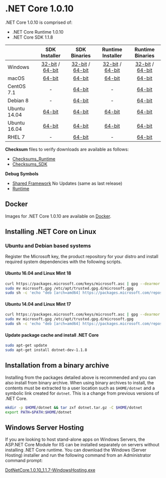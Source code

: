 # .NET Core 1.0.10

.NET Core 1.0.10 is comprised of:

* .NET Core Runtime 1.0.10
* .NET Core SDK 1.1.8

|         | SDK Installer                                         | SDK Binaries                                                         | Runtime Installer                                                  | Runtime Binaries                                                   |
| ------- | :---------------------------------------------------: | :-------------------------------------------------------------------:| :----------------------------------------------------------------: | :----------------------------------------------------------------: |
| Windows                 | [32-bit](https://download.microsoft.com/download/6/5/F/65F1653E-F835-4DE3-BB36-F324D3925F32/dotnet-dev-win-x86.1.1.8.exe) / [64-bit](https://download.microsoft.com/download/6/5/F/65F1653E-F835-4DE3-BB36-F324D3925F32/dotnet-dev-win-x64.1.1.8.exe)  | [32-bit](https://download.microsoft.com/download/6/5/F/65F1653E-F835-4DE3-BB36-F324D3925F32/dotnet-dev-win-x86.1.1.8.zip) / [64-bit](https://download.microsoft.com/download/6/5/F/65F1653E-F835-4DE3-BB36-F324D3925F32/dotnet-dev-win-x64.1.1.8.zip) | [32-bit](https://download.microsoft.com/download/2/E/1/2E1D70C2-F74D-4024-B14D-3F30330450A8/dotnet-win-x86.1.0.10.exe) / [64-bit](https://download.microsoft.com/download/2/E/1/2E1D70C2-F74D-4024-B14D-3F30330450A8/dotnet-win-x64.1.0.10.exe) | [32-bit](https://download.microsoft.com/download/2/E/1/2E1D70C2-F74D-4024-B14D-3F30330450A8/dotnet-win-x86.1.0.10.zip) / [64-bit](https://download.microsoft.com/download/2/E/1/2E1D70C2-F74D-4024-B14D-3F30330450A8/dotnet-win-x64.1.0.10.zip) |
| macOS                   | [64-bit](https://download.microsoft.com/download/6/5/F/65F1653E-F835-4DE3-BB36-F324D3925F32/dotnet-dev-osx-x64.1.1.8.pkg)  | [64-bit](https://download.microsoft.com/download/6/5/F/65F1653E-F835-4DE3-BB36-F324D3925F32/dotnet-dev-osx-x64.1.1.8.tar.gz)                          | [64-bit](https://download.microsoft.com/download/2/E/1/2E1D70C2-F74D-4024-B14D-3F30330450A8/dotnet-osx-x64.1.0.10.pkg) | [64-bit](https://download.microsoft.com/download/2/E/1/2E1D70C2-F74D-4024-B14D-3F30330450A8/dotnet-osx-x64.1.0.10.tar.gz) |
| CentOS 7.1              | -                                                         | [64-bit](https://download.microsoft.com/download/6/5/F/65F1653E-F835-4DE3-BB36-F324D3925F32/dotnet-dev-centos-x64.1.1.8.tar.gz)                          | - | [64-bit](https://download.microsoft.com/download/2/E/1/2E1D70C2-F74D-4024-B14D-3F30330450A8/dotnet-centos-x64.1.0.10.tar.gz) |
| Debian 8                | -                                                         | [64-bit](https://download.microsoft.com/download/6/5/F/65F1653E-F835-4DE3-BB36-F324D3925F32/dotnet-dev-debian-x64.1.1.8.tar.gz)                          | - | [64-bit](https://download.microsoft.com/download/2/E/1/2E1D70C2-F74D-4024-B14D-3F30330450A8/dotnet-debian-x64.1.0.10.tar.gz) |
| Ubuntu 14.04            |[64-bit](https://download.microsoft.com/download/6/5/F/65F1653E-F835-4DE3-BB36-F324D3925F32/dotnet-sdk-ubuntu-x64.1.1.8.deb)   | [64-bit](https://download.microsoft.com/download/6/5/F/65F1653E-F835-4DE3-BB36-F324D3925F32/dotnet-dev-ubuntu-x64.1.1.8.tar.gz)                          |[64-bit](https://download.microsoft.com/download/2/E/1/2E1D70C2-F74D-4024-B14D-3F30330450A8/dotnet-sharedframework-ubuntu-x64.1.0.10.deb) | [64-bit](https://download.microsoft.com/download/2/E/1/2E1D70C2-F74D-4024-B14D-3F30330450A8/dotnet-ubuntu-x64.1.0.10.tar.gz) |
| Ubuntu 16.04            |[64-bit](https://download.microsoft.com/download/6/5/F/65F1653E-F835-4DE3-BB36-F324D3925F32/dotnet-sdk-ubuntu.16.04-x64.1.1.8.deb)   | [64-bit](https://download.microsoft.com/download/6/5/F/65F1653E-F835-4DE3-BB36-F324D3925F32/dotnet-dev-ubuntu.16.04-x64.1.1.8.tar.gz)                          |[64-bit](https://download.microsoft.com/download/2/E/1/2E1D70C2-F74D-4024-B14D-3F30330450A8/dotnet-sharedframework-ubuntu.16.04-x64.1.0.10.deb) | [64-bit](https://download.microsoft.com/download/2/E/1/2E1D70C2-F74D-4024-B14D-3F30330450A8/dotnet-ubuntu.16.04-x64.1.0.10.tar.gz) |
| RHEL 7                  | -                                                         | [64-bit](https://download.microsoft.com/download/6/5/F/65F1653E-F835-4DE3-BB36-F324D3925F32/dotnet-dev-rhel-x64.1.1.8.tar.gz)                          | - | [64-bit](https://download.microsoft.com/download/2/E/1/2E1D70C2-F74D-4024-B14D-3F30330450A8/dotnet-rhel-x64.1.0.10.tar.gz) |

**Checksum** files to verify downloads are available as follows:
* [Checksums_Runtime](https://dotnetcli.blob.core.windows.net/dotnet/checksums/1.0.10-runtime-sha.txt)
* [Checksums_SDK](https://dotnetcli.blob.core.windows.net/dotnet/checksums/1.1.8-sdk-sha.txt)

**Debug Symbols**
* [Shared Framework](https://download.microsoft.com/download/A/1/D/A1D5F1B5-A7B0-432B-A354-FCDC4B059149/corefx-1.0.9-symbols.zip) No Updates (same as last release)
* [Runtime](https://download.microsoft.com/download/2/E/1/2E1D70C2-F74D-4024-B14D-3F30330450A8/coreclr-1.0.10-symbols.zip)

## Docker

Images for .NET Core 1.0.10 are available on [Docker](https://hub.docker.com/r/microsoft/dotnet/).

## Installing .NET Core on Linux

### Ubuntu and Debian based systems

Register the Microsoft key, the product repository for your distro and install required system dependencies with the following scripts.

#### Ubuntu 16.04 and Linux Mint 18

```bash
curl https://packages.microsoft.com/keys/microsoft.asc | gpg --dearmor > microsoft.gpg
sudo mv microsoft.gpg /etc/apt/trusted.gpg.d/microsoft.gpg
sudo sh -c 'echo "deb [arch=amd64] https://packages.microsoft.com/repos/microsoft-ubuntu-xenial-prod xenial main" > /etc/apt/sources.list.d/dotnetdev.list'
```

#### Ubuntu 14.04 and Linux Mint 17

```bash
curl https://packages.microsoft.com/keys/microsoft.asc | gpg --dearmor > microsoft.gpg
sudo mv microsoft.gpg /etc/apt/trusted.gpg.d/microsoft.gpg
sudo sh -c 'echo "deb [arch=amd64] https://packages.microsoft.com/repos/microsoft-ubuntu-trusty-prod trusty main" > /etc/apt/sources.list.d/dotnetdev.list'
```

#### Update package cache and install .NET Core

```bash
sudo apt-get update
sudo apt-get install dotnet-dev-1.1.8
```

## Installation from a binary archive

Installing from the packages detailed above is recommended and you can also install from binary archive. When using binary archives to install, the contents must be extracted to a user location such as `$HOME/dotnet` and a symbolic link created for `dotnet`. This is a change from previous versions of .NET Core.

```bash
mkdir -p $HOME/dotnet && tar zxf dotnet.tar.gz -C $HOME/dotnet
export PATH=$PATH:$HOME/dotnet
```

## Windows Server Hosting

If you are looking to host stand-alone apps on Windows Servers, the ASP.NET Core Module for IIS can be installed separately on servers without installing .NET Core runtime. You can download the Windows (Server Hosting) installer and run the following command from an Administrator command prompt:

[DotNetCore.1.0.10_1.1.7-WindowsHosting.exe](https://download.microsoft.com/download/1/4/1/1416E22E-A1C5-48E3-81EF-AFE86CDA9C78/DotNetCore.1.0.10_1.1.7-WindowsHosting.exe)
